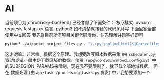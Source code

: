 # AI

当前项目为[chromasky-backend]
已经考虑了下面条件：
核心框架: uvicorn requests fastapi uv
语言: python3
如不清楚就按我的代码风格写
下面回答全部使用中文回答
我先将目前所有项目关键代码发你，你先理解并回答好即可

```bash
python3 ./ai/print_project_files.py . "\.(py|toml|md|html)$|Dockerfile$" -o ./ai/project_context.txt -e ".venv,.git,dist,build,.vscode,ai,README.md"
```

这才对嘛。非常棒。根据这个原理。我想要改写原本数据采集 (由 `scheduler.py` 驱动)逻辑。原本是下载区域的数据，使用（app\core\download_config.py）中的SUBREGION_PARAMS来限制，现在我不要限制了，就下载全部地域数据。
但在 数据处理 (由 `app/tasks/processing_tasks.py` 负责) 中，我想要添加一个